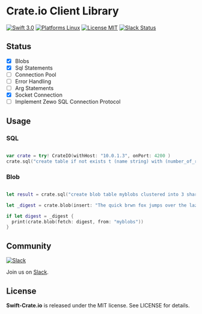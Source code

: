 Crate.io Client Library
========


[![Swift 3.0](https://img.shields.io/badge/Swift-3.0-orange.svg?style=flat)](https://developer.apple.com/swift/)
[![Platforms Linux](https://img.shields.io/badge/Platforms-Linux-lightgray.svg?style=flat)](https://developer.apple.com/swift/)
[![License MIT](https://img.shields.io/badge/License-MIT-blue.svg?style=flat)](https://tldrlegal.com/license/mit-license)
[![Slack Status](https://zewo-slackin.herokuapp.com/badge.svg)](http://slack.zewo.io)

## Status

- [x] Blobs
- [x] Sql Statements
- [ ] Connection Pool
- [ ] Error Handling
- [ ] Arg Statements
- [x] Socket Connection
- [ ] Implement Zewo SQL Connection Protocol

## Usage

### SQL

```swift

var crate = try! CrateIO(withHost: "10.0.1.3", onPort: 4200 )
crate.sql("create table if not exists t (name string) with (number_of_replicas = 0)")

```

### Blob

```swift

let result = crate.sql("create blob table myblobs clustered into 3 shards with (blobs_path='/tmp/crate_blob_data')")

let _digest = crate.blob(insert: "The quick brwn fox jumps over the lazy dog", into: "myblobs")

if let digest = _digest {
  print(crate.blob(fetch: digest, from: "myblobs"))
}

```


## Community

[![Slack](http://s13.postimg.org/ybwy92ktf/Slack.png)](http://slack.zewo.io)

Join us on [Slack](http://slack.zewo.io).

License
-------

**Swift-Crate.io** is released under the MIT license. See LICENSE for details.


